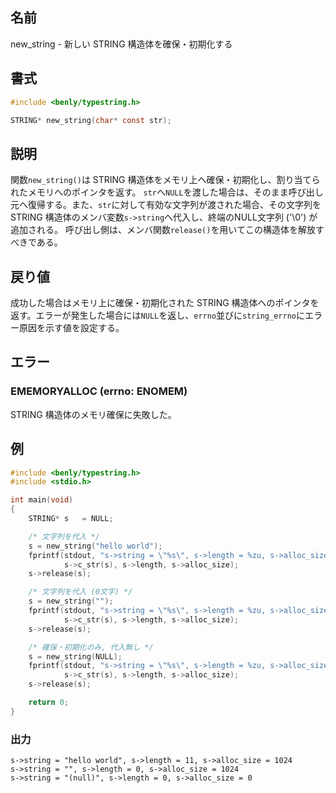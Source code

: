 ## 名前

new_string - 新しい STRING 構造体を確保・初期化する

## 書式

```c
#include <benly/typestring.h>

STRING* new_string(char* const str);
```

## 説明

関数`new_string()`は STRING 構造体をメモリ上へ確保・初期化し、割り当てられたメモリへのポインタを返す。
`str`へ`NULL`を渡した場合は、そのまま呼び出し元へ復帰する。また、`str`に対して有効な文字列が渡された場合、その文字列を STRING 構造体のメンバ変数`s->string`へ代入し、終端のNULL文字列 ('\0') が追加される。
呼び出し側は、メンバ関数`release()`を用いてこの構造体を解放すべきである。

## 戻り値

成功した場合はメモリ上に確保・初期化された STRING 構造体へのポインタを返す。エラーが発生した場合には`NULL`を返し、`errno`並びに`string_errno`にエラー原因を示す値を設定する。

## エラー

### EMEMORYALLOC (errno: ENOMEM)

STRING 構造体のメモリ確保に失敗した。

## 例

```c
#include <benly/typestring.h>
#include <stdio.h>

int main(void)
{
    STRING* s   = NULL;

    /* 文字列を代入 */
    s = new_string("hello world");
    fprintf(stdout, "s->string = \"%s\", s->length = %zu, s->alloc_size = %zu\n",
            s->c_str(s), s->length, s->alloc_size);
    s->release(s);

    /* 文字列を代入 (0文字) */
    s = new_string("");
    fprintf(stdout, "s->string = \"%s\", s->length = %zu, s->alloc_size = %zu\n",
            s->c_str(s), s->length, s->alloc_size);
    s->release(s);

    /* 確保・初期化のみ, 代入無し */
    s = new_string(NULL);
    fprintf(stdout, "s->string = \"%s\", s->length = %zu, s->alloc_size = %zu\n",
            s->c_str(s), s->length, s->alloc_size);
    s->release(s);

    return 0;
}
```

### 出力

```
s->string = "hello world", s->length = 11, s->alloc_size = 1024
s->string = "", s->length = 0, s->alloc_size = 1024
s->string = "(null)", s->length = 0, s->alloc_size = 0
```
